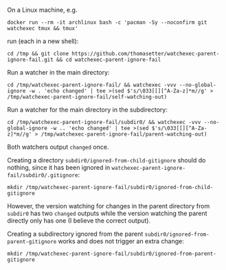 On a Linux machine, e.g.
```
docker run --rm -it archlinux bash -c 'pacman -Sy --noconfirm git watchexec tmux && tmux'
```
run (each in a new shell):

```
cd /tmp && git clone https://github.com/thomasetter/watchexec-parent-ignore-fail.git && cd watchexec-parent-ignore-fail
```

Run a watcher in the main directory:
```
cd /tmp/watchexec-parent-ignore-fail/ && watchexec -vvv --no-global-ignore -w . 'echo changed' | tee >(sed $'s/\033[[][^A-Za-z]*m//g' > /tmp/watchexec-parent-ignore-fail/self-watching-out)
```

Run a watcher for the main directory in the subdirectory:
```
cd /tmp/watchexec-parent-ignore-fail/subdir0/ && watchexec -vvv --no-global-ignore -w .. 'echo changed' | tee >(sed $'s/\033[[][^A-Za-z]*m//g' > /tmp/watchexec-parent-ignore-fail/parent-watching-out)
```

Both watchers output `changed` once.

Creating a directory `subdir0/ignored-from-child-gitignore` should do nothing, since it has been ignored in `watchexec-parent-ignore-fail/subdir0/.gitignore`:
```
mkdir /tmp/watchexec-parent-ignore-fail/subdir0/ignored-from-child-gitignore
```

However, the version watching for changes in the parent directory from `subdir0` has two `changed` outputs while the version watching the parent directly only has one (I believe the correct output).

Creating a subdirectory ignored from the parent `subdir0/ignored-from-parent-gitignore` works and does not trigger an extra change:

```
mkdir /tmp/watchexec-parent-ignore-fail/subdir0/ignored-from-parent-gitignore
```
